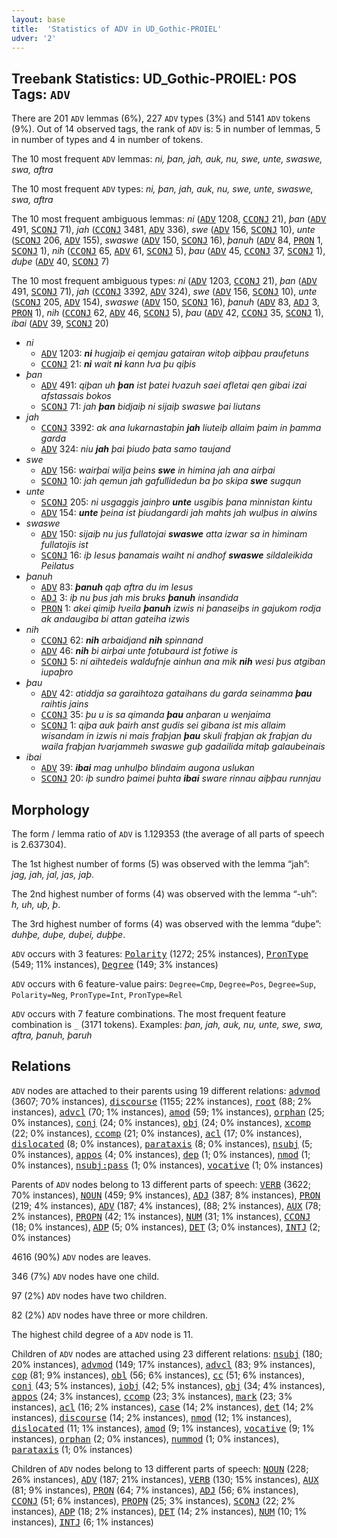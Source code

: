 ```yaml
---
layout: base
title:  'Statistics of ADV in UD_Gothic-PROIEL'
udver: '2'
---
```


## Treebank Statistics: UD_Gothic-PROIEL: POS Tags: `ADV`

There are 201 `ADV` lemmas (6%), 227 `ADV` types (3%) and 5141 `ADV` tokens (9%).
Out of 14 observed tags, the rank of `ADV` is: 5 in number of lemmas, 5 in number of types and 4 in number of tokens.

The 10 most frequent `ADV` lemmas: <em>ni, þan, jah, auk, nu, swe, unte, swaswe, swa, aftra</em>

The 10 most frequent `ADV` types:  <em>ni, þan, jah, auk, nu, swe, unte, swaswe, swa, aftra</em>

The 10 most frequent ambiguous lemmas: <em>ni</em> (<tt><a href="got_proiel-pos-ADV.html">ADV</a></tt> 1208, <tt><a href="got_proiel-pos-CCONJ.html">CCONJ</a></tt> 21), <em>þan</em> (<tt><a href="got_proiel-pos-ADV.html">ADV</a></tt> 491, <tt><a href="got_proiel-pos-SCONJ.html">SCONJ</a></tt> 71), <em>jah</em> (<tt><a href="got_proiel-pos-CCONJ.html">CCONJ</a></tt> 3481, <tt><a href="got_proiel-pos-ADV.html">ADV</a></tt> 336), <em>swe</em> (<tt><a href="got_proiel-pos-ADV.html">ADV</a></tt> 156, <tt><a href="got_proiel-pos-SCONJ.html">SCONJ</a></tt> 10), <em>unte</em> (<tt><a href="got_proiel-pos-SCONJ.html">SCONJ</a></tt> 206, <tt><a href="got_proiel-pos-ADV.html">ADV</a></tt> 155), <em>swaswe</em> (<tt><a href="got_proiel-pos-ADV.html">ADV</a></tt> 150, <tt><a href="got_proiel-pos-SCONJ.html">SCONJ</a></tt> 16), <em>þanuh</em> (<tt><a href="got_proiel-pos-ADV.html">ADV</a></tt> 84, <tt><a href="got_proiel-pos-PRON.html">PRON</a></tt> 1, <tt><a href="got_proiel-pos-SCONJ.html">SCONJ</a></tt> 1), <em>nih</em> (<tt><a href="got_proiel-pos-CCONJ.html">CCONJ</a></tt> 65, <tt><a href="got_proiel-pos-ADV.html">ADV</a></tt> 61, <tt><a href="got_proiel-pos-SCONJ.html">SCONJ</a></tt> 5), <em>þau</em> (<tt><a href="got_proiel-pos-ADV.html">ADV</a></tt> 45, <tt><a href="got_proiel-pos-CCONJ.html">CCONJ</a></tt> 37, <tt><a href="got_proiel-pos-SCONJ.html">SCONJ</a></tt> 1), <em>duþe</em> (<tt><a href="got_proiel-pos-ADV.html">ADV</a></tt> 40, <tt><a href="got_proiel-pos-SCONJ.html">SCONJ</a></tt> 7)

The 10 most frequent ambiguous types:  <em>ni</em> (<tt><a href="got_proiel-pos-ADV.html">ADV</a></tt> 1203, <tt><a href="got_proiel-pos-CCONJ.html">CCONJ</a></tt> 21), <em>þan</em> (<tt><a href="got_proiel-pos-ADV.html">ADV</a></tt> 491, <tt><a href="got_proiel-pos-SCONJ.html">SCONJ</a></tt> 71), <em>jah</em> (<tt><a href="got_proiel-pos-CCONJ.html">CCONJ</a></tt> 3392, <tt><a href="got_proiel-pos-ADV.html">ADV</a></tt> 324), <em>swe</em> (<tt><a href="got_proiel-pos-ADV.html">ADV</a></tt> 156, <tt><a href="got_proiel-pos-SCONJ.html">SCONJ</a></tt> 10), <em>unte</em> (<tt><a href="got_proiel-pos-SCONJ.html">SCONJ</a></tt> 205, <tt><a href="got_proiel-pos-ADV.html">ADV</a></tt> 154), <em>swaswe</em> (<tt><a href="got_proiel-pos-ADV.html">ADV</a></tt> 150, <tt><a href="got_proiel-pos-SCONJ.html">SCONJ</a></tt> 16), <em>þanuh</em> (<tt><a href="got_proiel-pos-ADV.html">ADV</a></tt> 83, <tt><a href="got_proiel-pos-ADJ.html">ADJ</a></tt> 3, <tt><a href="got_proiel-pos-PRON.html">PRON</a></tt> 1), <em>nih</em> (<tt><a href="got_proiel-pos-CCONJ.html">CCONJ</a></tt> 62, <tt><a href="got_proiel-pos-ADV.html">ADV</a></tt> 46, <tt><a href="got_proiel-pos-SCONJ.html">SCONJ</a></tt> 5), <em>þau</em> (<tt><a href="got_proiel-pos-ADV.html">ADV</a></tt> 42, <tt><a href="got_proiel-pos-CCONJ.html">CCONJ</a></tt> 35, <tt><a href="got_proiel-pos-SCONJ.html">SCONJ</a></tt> 1), <em>ibai</em> (<tt><a href="got_proiel-pos-ADV.html">ADV</a></tt> 39, <tt><a href="got_proiel-pos-SCONJ.html">SCONJ</a></tt> 20)


* <em>ni</em>
  * <tt><a href="got_proiel-pos-ADV.html">ADV</a></tt> 1203: <em><b>ni</b> hugjaiþ ei qemjau gatairan witoþ aiþþau praufetuns</em>
  * <tt><a href="got_proiel-pos-CCONJ.html">CCONJ</a></tt> 21: <em><b>ni</b> wait <b>ni</b> kann ƕa þu qiþis</em>
* <em>þan</em>
  * <tt><a href="got_proiel-pos-ADV.html">ADV</a></tt> 491: <em>qiþan uh <b>þan</b> ist þatei ƕazuh saei afletai qen gibai izai afstassais bokos</em>
  * <tt><a href="got_proiel-pos-SCONJ.html">SCONJ</a></tt> 71: <em>jah <b>þan</b> bidjaiþ ni sijaiþ swaswe þai liutans</em>
* <em>jah</em>
  * <tt><a href="got_proiel-pos-CCONJ.html">CCONJ</a></tt> 3392: <em>ak ana lukarnastaþin <b>jah</b> liuteiþ allaim þaim in þamma garda</em>
  * <tt><a href="got_proiel-pos-ADV.html">ADV</a></tt> 324: <em>niu <b>jah</b> þai þiudo þata samo taujand</em>
* <em>swe</em>
  * <tt><a href="got_proiel-pos-ADV.html">ADV</a></tt> 156: <em>wairþai wilja þeins <b>swe</b> in himina jah ana airþai</em>
  * <tt><a href="got_proiel-pos-SCONJ.html">SCONJ</a></tt> 10: <em>jah qemun jah gafullidedun ba þo skipa <b>swe</b> sugqun</em>
* <em>unte</em>
  * <tt><a href="got_proiel-pos-SCONJ.html">SCONJ</a></tt> 205: <em>ni usgaggis jainþro <b>unte</b> usgibis þana minnistan kintu</em>
  * <tt><a href="got_proiel-pos-ADV.html">ADV</a></tt> 154: <em><b>unte</b> þeina ist þiudangardi jah mahts jah wulþus in aiwins</em>
* <em>swaswe</em>
  * <tt><a href="got_proiel-pos-ADV.html">ADV</a></tt> 150: <em>sijaiþ nu jus fullatojai <b>swaswe</b> atta izwar sa in himinam fullatojis ist</em>
  * <tt><a href="got_proiel-pos-SCONJ.html">SCONJ</a></tt> 16: <em>iþ Iesus þanamais waiht ni andhof <b>swaswe</b> sildaleikida Peilatus</em>
* <em>þanuh</em>
  * <tt><a href="got_proiel-pos-ADV.html">ADV</a></tt> 83: <em><b>þanuh</b> qaþ aftra du im Iesus</em>
  * <tt><a href="got_proiel-pos-ADJ.html">ADJ</a></tt> 3: <em>iþ nu þus jah mis bruks <b>þanuh</b> insandida</em>
  * <tt><a href="got_proiel-pos-PRON.html">PRON</a></tt> 1: <em>akei qimiþ ƕeila <b>þanuh</b> izwis ni þanaseiþs in gajukom rodja ak andaugiba bi attan gateiha izwis</em>
* <em>nih</em>
  * <tt><a href="got_proiel-pos-CCONJ.html">CCONJ</a></tt> 62: <em><b>nih</b> arbaidjand <b>nih</b> spinnand</em>
  * <tt><a href="got_proiel-pos-ADV.html">ADV</a></tt> 46: <em><b>nih</b> bi airþai unte fotubaurd ist fotiwe is</em>
  * <tt><a href="got_proiel-pos-SCONJ.html">SCONJ</a></tt> 5: <em>ni aihtedeis waldufnje ainhun ana mik <b>nih</b> wesi þus atgiban iupaþro</em>
* <em>þau</em>
  * <tt><a href="got_proiel-pos-ADV.html">ADV</a></tt> 42: <em>atiddja sa garaihtoza gataihans du garda seinamma <b>þau</b> raihtis jains</em>
  * <tt><a href="got_proiel-pos-CCONJ.html">CCONJ</a></tt> 35: <em>þu u is sa qimanda <b>þau</b> anþaran u wenjaima</em>
  * <tt><a href="got_proiel-pos-SCONJ.html">SCONJ</a></tt> 1: <em>qiþa auk þairh anst gudis sei gibana ist mis allaim wisandam in izwis ni mais fraþjan <b>þau</b> skuli fraþjan ak fraþjan du waila fraþjan ƕarjammeh swaswe guþ gadailida mitaþ galaubeinais</em>
* <em>ibai</em>
  * <tt><a href="got_proiel-pos-ADV.html">ADV</a></tt> 39: <em><b>ibai</b> mag unhulþo blindaim augona uslukan</em>
  * <tt><a href="got_proiel-pos-SCONJ.html">SCONJ</a></tt> 20: <em>iþ sundro þaimei þuhta <b>ibai</b> sware rinnau aiþþau runnjau</em>

## Morphology

The form / lemma ratio of `ADV` is 1.129353 (the average of all parts of speech is 2.637304).

The 1st highest number of forms (5) was observed with the lemma “jah”: <em>jag, jah, jal, jas, jaþ</em>.

The 2nd highest number of forms (4) was observed with the lemma “-uh”: <em>h, uh, uþ, þ</em>.

The 3rd highest number of forms (4) was observed with the lemma “duþe”: <em>duhþe, duþe, duþei, duþþe</em>.

`ADV` occurs with 3 features: <tt><a href="got_proiel-feat-Polarity.html">Polarity</a></tt> (1272; 25% instances), <tt><a href="got_proiel-feat-PronType.html">PronType</a></tt> (549; 11% instances), <tt><a href="got_proiel-feat-Degree.html">Degree</a></tt> (149; 3% instances)

`ADV` occurs with 6 feature-value pairs: `Degree=Cmp`, `Degree=Pos`, `Degree=Sup`, `Polarity=Neg`, `PronType=Int`, `PronType=Rel`

`ADV` occurs with 7 feature combinations.
The most frequent feature combination is `_` (3171 tokens).
Examples: <em>þan, jah, auk, nu, unte, swe, swa, aftra, þanuh, þaruh</em>


## Relations

`ADV` nodes are attached to their parents using 19 different relations: <tt><a href="got_proiel-dep-advmod.html">advmod</a></tt> (3607; 70% instances), <tt><a href="got_proiel-dep-discourse.html">discourse</a></tt> (1155; 22% instances), <tt><a href="got_proiel-dep-root.html">root</a></tt> (88; 2% instances), <tt><a href="got_proiel-dep-advcl.html">advcl</a></tt> (70; 1% instances), <tt><a href="got_proiel-dep-amod.html">amod</a></tt> (59; 1% instances), <tt><a href="got_proiel-dep-orphan.html">orphan</a></tt> (25; 0% instances), <tt><a href="got_proiel-dep-conj.html">conj</a></tt> (24; 0% instances), <tt><a href="got_proiel-dep-obj.html">obj</a></tt> (24; 0% instances), <tt><a href="got_proiel-dep-xcomp.html">xcomp</a></tt> (22; 0% instances), <tt><a href="got_proiel-dep-ccomp.html">ccomp</a></tt> (21; 0% instances), <tt><a href="got_proiel-dep-acl.html">acl</a></tt> (17; 0% instances), <tt><a href="got_proiel-dep-dislocated.html">dislocated</a></tt> (8; 0% instances), <tt><a href="got_proiel-dep-parataxis.html">parataxis</a></tt> (8; 0% instances), <tt><a href="got_proiel-dep-nsubj.html">nsubj</a></tt> (5; 0% instances), <tt><a href="got_proiel-dep-appos.html">appos</a></tt> (4; 0% instances), <tt><a href="got_proiel-dep-dep.html">dep</a></tt> (1; 0% instances), <tt><a href="got_proiel-dep-nmod.html">nmod</a></tt> (1; 0% instances), <tt><a href="got_proiel-dep-nsubj-pass.html">nsubj:pass</a></tt> (1; 0% instances), <tt><a href="got_proiel-dep-vocative.html">vocative</a></tt> (1; 0% instances)

Parents of `ADV` nodes belong to 13 different parts of speech: <tt><a href="got_proiel-pos-VERB.html">VERB</a></tt> (3622; 70% instances), <tt><a href="got_proiel-pos-NOUN.html">NOUN</a></tt> (459; 9% instances), <tt><a href="got_proiel-pos-ADJ.html">ADJ</a></tt> (387; 8% instances), <tt><a href="got_proiel-pos-PRON.html">PRON</a></tt> (219; 4% instances), <tt><a href="got_proiel-pos-ADV.html">ADV</a></tt> (187; 4% instances),  (88; 2% instances), <tt><a href="got_proiel-pos-AUX.html">AUX</a></tt> (78; 2% instances), <tt><a href="got_proiel-pos-PROPN.html">PROPN</a></tt> (42; 1% instances), <tt><a href="got_proiel-pos-NUM.html">NUM</a></tt> (31; 1% instances), <tt><a href="got_proiel-pos-CCONJ.html">CCONJ</a></tt> (18; 0% instances), <tt><a href="got_proiel-pos-ADP.html">ADP</a></tt> (5; 0% instances), <tt><a href="got_proiel-pos-DET.html">DET</a></tt> (3; 0% instances), <tt><a href="got_proiel-pos-INTJ.html">INTJ</a></tt> (2; 0% instances)

4616 (90%) `ADV` nodes are leaves.

346 (7%) `ADV` nodes have one child.

97 (2%) `ADV` nodes have two children.

82 (2%) `ADV` nodes have three or more children.

The highest child degree of a `ADV` node is 11.

Children of `ADV` nodes are attached using 23 different relations: <tt><a href="got_proiel-dep-nsubj.html">nsubj</a></tt> (180; 20% instances), <tt><a href="got_proiel-dep-advmod.html">advmod</a></tt> (149; 17% instances), <tt><a href="got_proiel-dep-advcl.html">advcl</a></tt> (83; 9% instances), <tt><a href="got_proiel-dep-cop.html">cop</a></tt> (81; 9% instances), <tt><a href="got_proiel-dep-obl.html">obl</a></tt> (56; 6% instances), <tt><a href="got_proiel-dep-cc.html">cc</a></tt> (51; 6% instances), <tt><a href="got_proiel-dep-conj.html">conj</a></tt> (43; 5% instances), <tt><a href="got_proiel-dep-iobj.html">iobj</a></tt> (42; 5% instances), <tt><a href="got_proiel-dep-obj.html">obj</a></tt> (34; 4% instances), <tt><a href="got_proiel-dep-appos.html">appos</a></tt> (24; 3% instances), <tt><a href="got_proiel-dep-ccomp.html">ccomp</a></tt> (23; 3% instances), <tt><a href="got_proiel-dep-mark.html">mark</a></tt> (23; 3% instances), <tt><a href="got_proiel-dep-acl.html">acl</a></tt> (16; 2% instances), <tt><a href="got_proiel-dep-case.html">case</a></tt> (14; 2% instances), <tt><a href="got_proiel-dep-det.html">det</a></tt> (14; 2% instances), <tt><a href="got_proiel-dep-discourse.html">discourse</a></tt> (14; 2% instances), <tt><a href="got_proiel-dep-nmod.html">nmod</a></tt> (12; 1% instances), <tt><a href="got_proiel-dep-dislocated.html">dislocated</a></tt> (11; 1% instances), <tt><a href="got_proiel-dep-amod.html">amod</a></tt> (9; 1% instances), <tt><a href="got_proiel-dep-vocative.html">vocative</a></tt> (9; 1% instances), <tt><a href="got_proiel-dep-orphan.html">orphan</a></tt> (2; 0% instances), <tt><a href="got_proiel-dep-nummod.html">nummod</a></tt> (1; 0% instances), <tt><a href="got_proiel-dep-parataxis.html">parataxis</a></tt> (1; 0% instances)

Children of `ADV` nodes belong to 13 different parts of speech: <tt><a href="got_proiel-pos-NOUN.html">NOUN</a></tt> (228; 26% instances), <tt><a href="got_proiel-pos-ADV.html">ADV</a></tt> (187; 21% instances), <tt><a href="got_proiel-pos-VERB.html">VERB</a></tt> (130; 15% instances), <tt><a href="got_proiel-pos-AUX.html">AUX</a></tt> (81; 9% instances), <tt><a href="got_proiel-pos-PRON.html">PRON</a></tt> (64; 7% instances), <tt><a href="got_proiel-pos-ADJ.html">ADJ</a></tt> (56; 6% instances), <tt><a href="got_proiel-pos-CCONJ.html">CCONJ</a></tt> (51; 6% instances), <tt><a href="got_proiel-pos-PROPN.html">PROPN</a></tt> (25; 3% instances), <tt><a href="got_proiel-pos-SCONJ.html">SCONJ</a></tt> (22; 2% instances), <tt><a href="got_proiel-pos-ADP.html">ADP</a></tt> (18; 2% instances), <tt><a href="got_proiel-pos-DET.html">DET</a></tt> (14; 2% instances), <tt><a href="got_proiel-pos-NUM.html">NUM</a></tt> (10; 1% instances), <tt><a href="got_proiel-pos-INTJ.html">INTJ</a></tt> (6; 1% instances)

